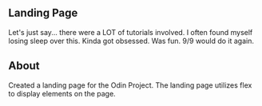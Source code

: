 ## Landing Page

Let's just say... there were a LOT of tutorials involved.
I often found myself losing sleep over this. Kinda got obsessed.
Was fun. 9/9 would do it again.


## About 
Created a landing page for the Odin Project. The landing page utilizes flex to display elements on the page.

